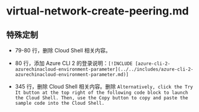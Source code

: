 # virtual-network-create-peering.md

## 特殊定制

* 79-80 行，删除 Cloud Shell 相关内容。

* 80 行，添加 Azure CLI 2 的登录说明：`[!INCLUDE [azure-cli-2-azurechinacloud-environment-parameter](../../includes/azure-cli-2-azurechinacloud-environment-parameter.md)]`

* 345 行，删除 Cloud Shell 相关内容。删除 `Alternatively, click the Try It button at the top right of the following code block to launch the Cloud Shell. Then, use the Copy button to copy and paste the sample code into the Cloud Shell.`